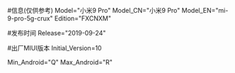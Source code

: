 #信息(仅供参考)
Model="小米9 Pro"
Model_CN="小米9 Pro"
Model_EN="mi-9-pro-5g-crux"
Edition="FXCNXM"

#发布时间
Release="2019-09-24"

#出厂MIUI版本
Initial_Version=10

Min_Android="Q"
Max_Android="R"
